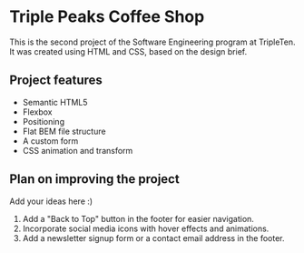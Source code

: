 # Triple Peaks Coffee Shop

This is the second project of the Software Engineering program at TripleTen. It was created using HTML and CSS, based on the design brief.

## Project features

- Semantic HTML5
- Flexbox
- Positioning
- Flat BEM file structure
- A custom form
- CSS animation and transform

## Plan on improving the project

Add your ideas here :)
1. Add a "Back to Top" button in the footer for easier navigation.
2. Incorporate social media icons with hover effects and animations.
3. Add a newsletter signup form or a contact email address in the footer.
